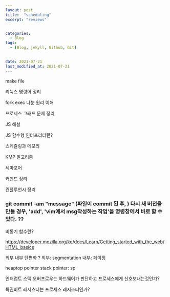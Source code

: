 ```yaml
---
layout: post
title:  "scheduling"
excerpt: "reviews"


categories:
  - Blog
tags:
  - [Blog, jekyll, Github, Git]

 
date: 2021-07-21
last_modified_at: 2021-07-21
---
```





make file

리눅스 명령어 정리

fork exec 나눈 원리 이해

프로세스 그래프 문제 정리

JS 해설 

JS 함수형 인터프리터란?

스케쥴링과 메모리

KMP 알고리즘

세마포어

커맨드 정리

컨플루언시 정리


### git commit -am "message" (파일이 commit 된 후, ) 다시 새 버전을 만들 경우, 'add', 'vim에서 msg작성하는 작업'을 명령창에서 바로 할 수 있다. ??


비동기 함수란?

https://developer.mozilla.org/ko/docs/Learn/Getting_started_with_the_web/HTML_basics

외부 내부 단편화 ?
외부: segmentation
내부: 페이징

heaptop pointer
stack pointer: sp


인터럽트 스택 오버프로우는 하드웨어가 판단하고 프로세스에게 신호보내는것인가?

특권비트 레지스터는 프로세스 레지스터인가?
